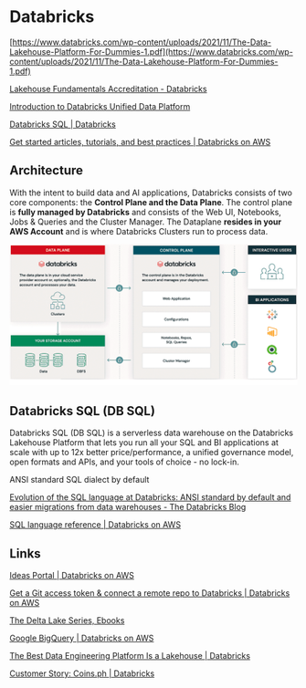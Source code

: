 # Databricks

[https://www.databricks.com/wp-content/uploads/2021/11/The-Data-Lakehouse-Platform-For-Dummies-1.pdf](https://www.databricks.com/wp-content/uploads/2021/11/The-Data-Lakehouse-Platform-For-Dummies-1.pdf)

[Lakehouse Fundamentals Accreditation - Databricks](https://www.databricks.com/learn/training/lakehouse-fundamentals-accreditation)

[Introduction to Databricks Unified Data Platform](https://www.youtube.com/watch?v=02DBOfYrYT0&ab_channel=Databricks)

[Databricks SQL | Databricks](https://www.databricks.com/product/databricks-sql)

[Get started articles, tutorials, and best practices | Databricks on AWS](https://docs.databricks.com/getting-started/tutorials/index.html)

## Architecture

With the intent to build data and AI applications, Databricks consists of two core components: the **Control Plane and the Data Plane**. The control plane is **fully managed by Databricks** and consists of the Web UI, Notebooks, Jobs & Queries and the Cluster Manager. The Dataplane **resides in your AWS Account** and is where Databricks Clusters run to process data.

![databricks control and data plane](../../media/Pasted%20image%2020230522180510.png)

## Databricks SQL (DB SQL)

Databricks SQL (DB SQL) is a serverless data warehouse on the Databricks Lakehouse Platform that lets you run all your SQL and BI applications at scale with up to 12x better price/performance, a unified governance model, open formats and APIs, and your tools of choice - no lock-in.

ANSI standard SQL dialect by default

[Evolution of the SQL language at Databricks: ANSI standard by default and easier migrations from data warehouses - The Databricks Blog](https://www.databricks.com/blog/2021/11/16/evolution-of-the-sql-language-at-databricks-ansi-standard-by-default-and-easier-migrations-from-data-warehouses.html)

[SQL language reference | Databricks on AWS](https://docs.databricks.com/sql/language-manual/index.html)

## Links

[Ideas Portal | Databricks on AWS](https://docs.databricks.com/resources/ideas.html)

[Get a Git access token & connect a remote repo to Databricks | Databricks on AWS](https://docs.databricks.com/repos/get-access-tokens-from-git-provider.html)

[The Delta Lake Series, Ebooks](https://www.databricks.com/explore/de-data-warehousing/the-delta-lake-series)

[Google BigQuery | Databricks on AWS](https://docs.databricks.com/external-data/bigquery.html)

[The Best Data Engineering Platform Is a Lakehouse | Databricks](https://www.databricks.com/resources/webinar/best-data-engineering-platform-lakehouse)

[Customer Story: Coins.ph | Databricks](https://www.databricks.com/customers/coins-ph)
